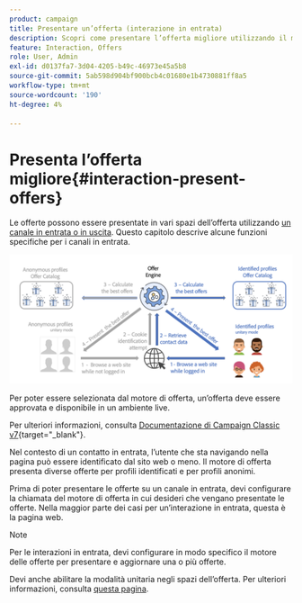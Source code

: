 ```yaml
---
product: campaign
title: Presentare un’offerta (interazione in entrata)
description: Scopri come presentare l’offerta migliore utilizzando il modulo di interazione di Campaign
feature: Interaction, Offers
role: User, Admin
exl-id: d0137fa7-3d04-4205-b49c-46973e45a5b8
source-git-commit: 5ab598d904bf900bcb4c01680e1b4730881ff8a5
workflow-type: tm+mt
source-wordcount: '190'
ht-degree: 4%

---
```


# Presenta l’offerta migliore{#interaction-present-offers}

Le offerte possono essere presentate in vari spazi dell’offerta utilizzando [un canale in entrata o in uscita](interaction-architecture.md#interaction-types). Questo capitolo descrive alcune funzioni specifiche per i canali in entrata.

![](assets/inbound-interactions.png)

Per poter essere selezionata dal motore di offerta, un’offerta deve essere approvata e disponibile in un ambiente live.

Per ulteriori informazioni, consulta [Documentazione di Campaign Classic v7](https://experienceleague.adobe.com/docs/campaign-classic/using/managing-offers/managing-an-offer-catalog/approving-and-activating-an-offer.html#approving-offer-content){target="_blank"}.

Nel contesto di un contatto in entrata, l’utente che sta navigando nella pagina può essere identificato dal sito web o meno. Il motore di offerta presenta diverse offerte per profili identificati e per profili anonimi.

Prima di poter presentare le offerte su un canale in entrata, devi configurare la chiamata del motore di offerta in cui desideri che vengano presentate le offerte. Nella maggior parte dei casi per un’interazione in entrata, questa è la pagina web.

>[!NOTE]
>
>Per le interazioni in entrata, devi configurare in modo specifico il motore delle offerte per presentare e aggiornare una o più offerte.
>
>Devi anche abilitare la modalità unitaria negli spazi dell’offerta. Per ulteriori informazioni, consulta [questa pagina](interaction-offer-spaces.md).
